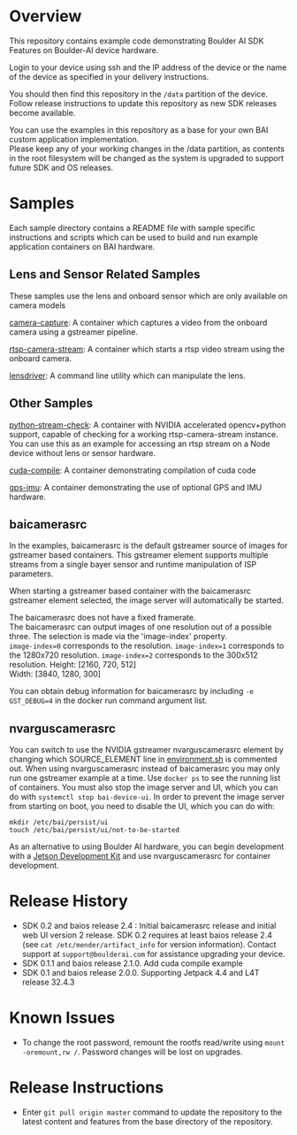 # Overview
This repository contains example code demonstrating Boulder AI SDK Features on Boulder-AI
device hardware.

Login to your device using ssh and the IP address of the device or the name of the device as
specified in your delivery instructions.  

You should then find this repository in the `/data` partition of the device.  
Follow release instructions to update this repository as new SDK releases become available.

You can use the examples in this repository as a base for your own BAI custom application implementation.  
Please keep any of your working changes in the /data partition, as contents in the root filesystem  will be changed as the system is upgraded to 
support future SDK and OS releases.

# Samples
Each sample directory contains a README file with sample specific instructions
and scripts which can be used to build and run example application containers on BAI hardware.

## Lens and Sensor Related Samples

These samples use the lens and onboard sensor which are only available on camera models

[camera-capture](camera-capture): A container which captures a video from the onboard camera using a gstreamer pipeline.

[rtsp-camera-stream](rtsp-camera-stream): A container which starts a rtsp video stream using the onboard camera.

[lensdriver](lensdriver): A command line utility which can manipulate the lens.

## Other Samples

[python-stream-check](python-stream-check): A container with NVIDIA accelerated opencv+python support, capable
of checking for a working rtsp-camera-stream instance.  You can use this as an example for accessing an rtsp stream
on a Node device without lens or sensor hardware.

[cuda-compile](cuda-compile): A container demonstrating compilation of cuda code

[gps-imu](gps-imu): A container demonstrating the use of optional GPS and IMU hardware.

## baicamerasrc
In the examples, baicamerasrc is the default gstreamer source of images for gstreamer based containers.  This
gstreamer element supports multiple streams from a single bayer sensor and runtime manipulation of ISP parameters.

When starting a gstreamer based container with the baicamerasrc gstreamer element selected, the image server will
automatically be started.

The baicamerasrc does not have a fixed framerate.  
The baicamerasrc can output images of one resolution out of a possible three. The selection is made via the 'image-index' property.  
`image-index=0` corresponds to the  resolution.
`image-index=1` corresponds to the 1280x720 resolution.
`image-index=2` corresponds to the  300x512 resolution.
Height: [2160,  720, 512]  
Width:  [3840, 1280, 300]  

You can obtain debug information for baicamerasrc by including `-e GST_DEBUG=4` in the docker run command argument list.

## nvarguscamerasrc
You can switch to use the NVIDIA gstreamer nvarguscamerasrc element by changing which SOURCE_ELEMENT line in [environment.sh](environment.sh)
is commented out. When using nvarguscamerasrc instead of baicamerasrc you may only run one gstreamer example at a time.  Use `docker ps` to see the running
list of containers.  You must also stop the image server and UI, which you can do with `systemctl stop bai-device-ui`.
In order to prevent the image server from starting on boot, you need to disable the UI, which you can do with:
```
mkdir /etc/bai/persist/ui
touch /etc/bai/persist/ui/not-to-be-started
```
As an alternative to using Boulder AI hardware, you can begin development with a [Jetson Development Kit](https://developer.nvidia.com/buy-jetson)
and use nvarguscamerasrc for container development.

# Release History
* SDK 0.2 and baios release 2.4 : Initial baicamerasrc release and initial web UI version 2 release.  SDK 0.2 requires at least
baios release 2.4 (see `cat /etc/mender/artifact_info` for version information).  Contact support at `support@boulderai.com` for
assistance upgrading your device.
* SDK 0.1.1 and baios release 2.1.0.  Add cuda compile example
* SDK 0.1 and baios release 2.0.0.  Supporting Jetpack 4.4 and L4T release 32.4.3  

# Known Issues
* To change the root password, remount the rootfs read/write using `mount -oremount,rw /`.  Password changes will
be lost on upgrades.

# Release Instructions  
* Enter `git pull origin master` command to update the repository to the latest content and features from the base directory of the repository.

